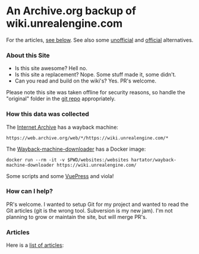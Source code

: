# An Archive.org backup of wiki.unrealengine.com

For the articles, [see below](#Articles).  See also some [unofficial](https://forums.unrealengine.com/unreal-engine/announcements-and-releases/1739154-changes-to-the-official-unreal-engine-wiki?p=1745505#post1745505) and [official](https://forums.unrealengine.com/unreal-engine/announcements-and-releases/1745504-a-new-community-hosted-unreal-engine-wiki) alternatives.

### About this Site

- Is this site awesome?  Hell no.
- Is this site a replacement?  Nope.  Some stuff made it, some didn't.
- Can you read and build on the wiki's?  Yes.  PR's welcome.

Please note this site was taken offline for security reasons, so handle the "original" folder in the [git repo](https://github.com/MichaelJCole/wiki.unrealengine.com) appropriately.

### How this data was collected

The [Internet Archive](https://archive.org) has a wayback machine:

```
https://web.archive.org/web/*/https://wiki.unrealengine.com/*
```

The [Wayback-machine-downloader](https://github.com/hartator/wayback-machine-downloader) has a Docker image:

```
docker run --rm -it -v $PWD/websites:/websites hartator/wayback-machine-downloader https://wiki.unrealengine.com/ 
```

Some scripts and some [VuePress](https://snipcart.com/blog/choose-best-static-site-generator) and viola!

### How can I help?

PR's welcome.  I wanted to setup Git for my project and wanted to read the Git articles (git is the wrong tool.  Subversion is my new jam).  I'm not planning to grow or maintain the site, but will merge PR's.

### Articles

Here is a [list of articles](https://michaeljcole.github.io/wiki.unrealengine.com/):

